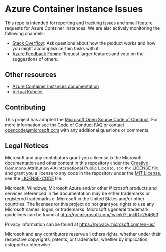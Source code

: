 # Azure Container Instance Issues

This repo is intended for reporting and tracking issues and small feature requests for Azure Container Instances. We are also actively monitoring the following channels:

- [Stack Overflow](https://stackoverflow.com/questions/tagged/azure-container-instances): Ask questions about how the product works and how you might accomplish certain tasks with it
- [Azure Feedback Forum](https://feedback.azure.com/forums/602224-azure-container-instances): Request larger features and vote on the suggestions of others.

## Other resources

- [Azure Container Instances documentation](https://docs.microsoft.com/azure/container-instances/)
- [Virtual Kubelet](https://github.com/virtual-kubelet/virtual-kubelet.git)

## Contributing

This project has adopted the [Microsoft Open Source Code of Conduct](https://opensource.microsoft.com/codeofconduct/).
For more information see the [Code of Conduct FAQ](https://opensource.microsoft.com/codeofconduct/faq/) or
contact [opencode@microsoft.com](mailto:opencode@microsoft.com) with any additional questions or comments.

## Legal Notices

Microsoft and any contributors grant you a license to the Microsoft documentation and other content
in this repository under the [Creative Commons Attribution 4.0 International Public License](https://creativecommons.org/licenses/by/4.0/legalcode),
see the [LICENSE](LICENSE) file, and grant you a license to any code in the repository under the [MIT License](https://opensource.org/licenses/MIT), see the
[LICENSE-CODE](LICENSE-CODE) file.

Microsoft, Windows, Microsoft Azure and/or other Microsoft products and services referenced in the documentation
may be either trademarks or registered trademarks of Microsoft in the United States and/or other countries.
The licenses for this project do not grant you rights to use any Microsoft names, logos, or trademarks.
Microsoft's general trademark guidelines can be found at http://go.microsoft.com/fwlink/?LinkID=254653.

Privacy information can be found at https://privacy.microsoft.com/en-us/

Microsoft and any contributors reserve all others rights, whether under their respective copyrights, patents,
or trademarks, whether by implication, estoppel or otherwise.
